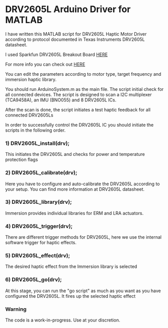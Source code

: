 # DRV2605L Arduino Driver for MATLAB
I have written this MATLAB script for DRV2605L Haptic Motor Driver according to protocol documented in Texas Instruments DRV2605L datasheet.

I used Sparkfun DRV2605L Breakout Board [HERE](https://www.sparkfun.com/products/14538)

For more info you can check out [HERE](https://www.ti.com/lit/ds/symlink/drv2605l.pdf?ts=1611413384762&ref_url=https%253A%252F%252Fwww.ti.com%252Fproduct%252FDRV2605L)

You can edit the parameters according to motor type, target frequency and immersion haptic library.

You should run ArduinoSystem.m as the main file. The script initial check for all connected devices. The script is designed to scan a I2C multiplexer (TCA9458A), an IMU (BNO055) and 8 DRV2605L ICs.

After the scan is done, the script initiates a test haptic feedback for all connected DRV2605Ls

In order to successfully control the DRV2605L IC you should initiate the scripts in the following order.

<h3>1) DRV2605L_install(drv); </h3>
This initiates the DRV2605L and checks for power and temperature protection flags
<h3>2) DRV2605L_calibrate(drv);</h3> 
Here you have to configure and auto-calibrate the DRV2605L according to your setup. You can find more information at DRV2605L datasheet.
<h3>3) DRV2605L_library(drv);</h3>
Immersion provides individual libraries for ERM and LRA actuators.
<h3>4) DRV2605L_trigger(drv);</h3>
There are different trigger methods for DRV2605L, here we use the internal software trigger for haptic effects.
<h3>5) DRV2605L_effect(drv);</h3>
The desired haptic effect from the Immersion library is selected
<h3>6) DRV2605L_go(drv);</h3>
At this stage, you can run the "go script" as much as you want as you have configured the DRV2605L. It fires up the selected haptic effect

<h3>Warning</h3>
The code is a work-in-progress. Use at your discretion.
